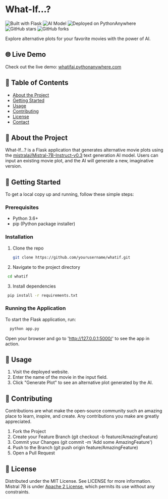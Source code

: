 # What-If...?

![Built with Flask](https://img.shields.io/badge/Built%20with-Flask-blue)
![AI Model](https://img.shields.io/badge/AI%20Model-Mistral--7B--Instruct--v0.3-green)
![Deployed on PythonAnywhere](https://img.shields.io/badge/Deployed%20on-PythonAnywhere-lightgrey)
![GitHub stars](https://img.shields.io/github/stars/SharpWoofer/whatif?style=social)
![GitHub forks](https://img.shields.io/github/forks/SharpWoofer/whatif?style=social)

Explore alternative plots for your favorite movies with the power of AI.

## 🌐 Live Demo

Check out the live demo: [whatifai.pythonanywhere.com](http://whatifai.pythonanywhere.com)

## 📖 Table of Contents

- [About the Project](#about-the-project)
- [Getting Started](#getting-started)
- [Usage](#usage)
- [Contributing](#contributing)
- [License](#license)
- [Contact](#contact)

## 📜 About the Project

What-If...? is a Flask application that generates alternative movie plots using the [mistralai/Mistral-7B-Instruct-v0.3](https://huggingface.co/mistralai/Mistral-7B-Instruct-v0.3) text generation AI model. Users can input an existing movie plot, and the AI will generate a new, imaginative version.

## 🚀 Getting Started

To get a local copy up and running, follow these simple steps:

### Prerequisites

- Python 3.6+
- pip (Python package installer)

### Installation

1. Clone the repo
   ```sh
   git clone https://github.com/yourusername/whatif.git
   ```
2. Navigate to the project directory
  ```sh
   cd whatif
   ```
3. Install dependencies
  ```sh
   pip install -r requirements.txt
   ```
### Running the Application
To start the Flask application, run:
 ```sh
   python app.py
   ```
Open your browser and go to 'http://127.0.0.1:5000/' to see the app in action.

## 🎨 Usage
1. Visit the deployed website.
2. Enter the name of the movie in the input field.
3. Click "Generate Plot" to see an alternative plot generated by the AI.

## 🤝 Contributing
Contributions are what make the open-source community such an amazing place to learn, inspire, and create. Any contributions you make are greatly appreciated.

1. Fork the Project
2. Create your Feature Branch (git checkout -b feature/AmazingFeature)
3. Commit your Changes (git commit -m 'Add some AmazingFeature')
4. Push to the Branch (git push origin feature/AmazingFeature)
5. Open a Pull Request

## 📄 License

Distributed under the MIT License. See LICENSE for more information.
Mistral 7B is under [Apache 2 License](https://choosealicense.com/licenses/apache-2.0/), which permits its use without any constraints.
